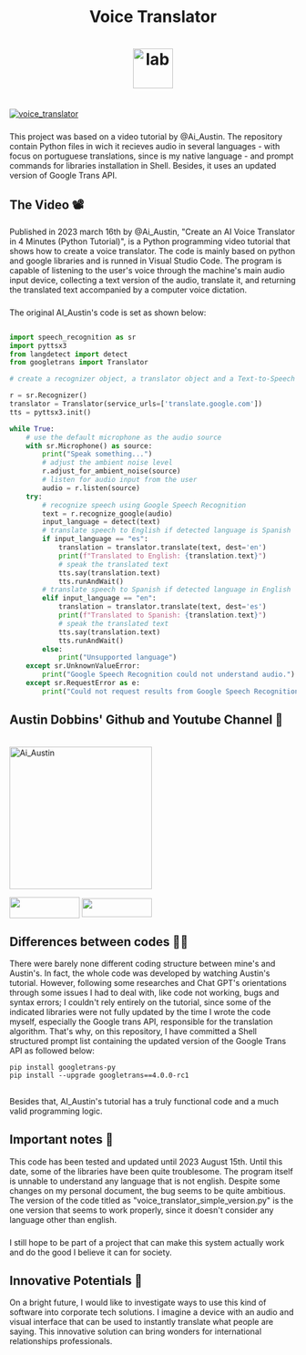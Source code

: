 <h1 align="center">
Voice Translator 
</h1>

<h1 align="center">
  <img align="center" alt="lab" height="70" width="70" src="https://images.vexels.com/media/users/3/166477/isolated/lists/9bb722f0e85ddbc1ce0f064534fd2311-icone-da-linguagem-de-programacao-python.png">

</h1>

<div style="display: inline_block"><br>
  <a href="https://www.artstation.com/artwork/qQ4y5D" target="_blank"><img align="center" alt="voice_translator" src="https://cdnb.artstation.com/p/assets/images/images/058/718/949/large/veysh-veysh-movie-still-professional-photograph-taken-with-canon-eos-855c677b-11fd-41d1-912c-b7ee86c72edc.jpg?1674809943"></a>
  </div> 

  ###

This project was based on a video tutorial by @Ai_Austin. The repository contain Python files in wich it recieves audio in several languages - with focus on portuguese translations, since is my native language - and prompt commands for libraries installation in Shell. Besides, it uses an updated version of Google Trans API.

###


## The Video 📽️

Published in 2023 march 16th by @Ai_Austin, "Create an AI Voice Translator in 4 Minutes (Python Tutorial)", is a Python programming video tutorial that shows how to create a voice translator. The code is mainly based on python and google libraries and is runned in Visual Studio Code. The program is capable of listening to the user's voice through the machine's main audio input device, collecting a text version of the audio, translate it, and returning the translated text accompanied by a computer voice dictation. 

###

The original AI_Austin's code is set as shown below:

``` python

import speech_recognition as sr
import pyttsx3
from langdetect import detect
from googletrans import Translator

# create a recognizer object, a translator object and a Text-to-Speech object

r = sr.Recognizer()
translator = Translator(service_urls=['translate.google.com'])
tts = pyttsx3.init()

while True:
    # use the default microphone as the audio source
    with sr.Microphone() as source:
        print("Speak something...")
        # adjust the ambient noise level
        r.adjust_for_ambient_noise(source)
        # listen for audio input from the user
        audio = r.listen(source)
    try:
        # recognize speech using Google Speech Recognition 
        text = r.recognize_google(audio)
        input_language = detect(text)
        # translate speech to English if detected language is Spanish
        if input_language == "es":
            translation = translator.translate(text, dest='en')
            print(f"Translated to English: {translation.text}")
            # speak the translated text
            tts.say(translation.text)
            tts.runAndWait()
        # translate speech to Spanish if detected language in English
        elif input_language == "en":
            translation = translator.translate(text, dest='es')
            print(f"Translated to Spanish: {translation.text}")
            # speak the translated text
            tts.say(translation.text)
            tts.runAndWait()
        else:
            print("Unsupported language")
    except sr.UnknownValueError:
        print("Google Speech Recognition could not understand audio.")
    except sr.RequestError as e:
        print("Could not request results from Google Speech Recognition service: {e}")

```

##

###

## Austin Dobbins' Github and Youtube Channel 🤖

<div style="display: inline_block"><br>
  <img align="center" alt="Ai_Austin" height="250" width="250" src="https://avatars.githubusercontent.com/u/128954893?v=4">

  <a href="https://github.com/Ai-Austin" target="_blank"><img align="center" height="37" width="123" src="https://img.shields.io/badge/GitHub-100000?style=for-the-badge&logo=github&logoColor=purple" target="_blank"></a>
  <a href="https://www.youtube.com/@Ai_Austin" target="_blank"><img align="center" height="33" width="123" src="https://img.shields.io/badge/YouTube-FF0000?style=for-the-badge&logo=youtube&logoColor=white" target="_blank"></a>
</div> 

## Differences between codes 👨‍💻

There were barely none different coding structure between mine's and Austin's. In fact, the whole code was developed by watching Austin's tutorial. However, following some researches and Chat GPT's orientations through some issues I had to deal with, like code not working, bugs and syntax errors; I couldn't rely entirely on the tutorial, since some of the indicated libraries were not fully updated by the time I wrote the code myself, especially the Google trans API, responsible for the translation algorithm. That's why, on this repository, I have committed a Shell structured prompt list containing the updated version of the Google Trans API as followed below: 

```shell
pip install googletrans-py
pip install --upgrade googletrans==4.0.0-rc1
```
##

Besides that, AI_Austin's tutorial has a truly functional code and a much valid programming logic.

## Important notes 📒

This code has been tested and updated until 2023 August 15th. Until this date, some of the libraries have been quite troublesome. The program itself is unnable to understand any language that is not english. Despite some changes on my personal document, the bug seems to be quite ambitious. The version of the code titled as "voice_translator_simple_version.py" is the one version that seems to work properly, since it doesn't consider any language other than english. 

###

I still hope to be part of a project that can make this system actually work and do the good I believe it can for society.

## Innovative Potentials 🧠

On a bright future, I would like to investigate ways to use this kind of software into corporate tech solutions. I imagine a device with an audio and visual interface that can be used to instantly translate what people are saying. This innovative solution can bring wonders for international relationships professionals.

